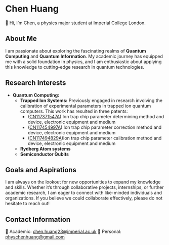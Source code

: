 # Chen Huang
👋 Hi, I’m Chen, a physics major student at Imperial College London. 

## About Me
I am passionate about exploring the fascinating realms of **Quantum Computing** and **Quantum Information**. My academic journey has equipped me with a solid foundation in physics, and I am enthusiastic about applying this knowledge to cutting-edge research in quantum technologies.

## Research Interests
- **Quantum Computing:**
  - **Trapped Ion Systems:**  Previously engaged in research involving the calibration of experimental parameters in trapped ion quantum computers. This work has resulted in three patents:
      - ([CN117371547A](https://patents.google.com/patent/CN117371547A/en?oq=CN117371547A)) Ion trap chip parameter determining method and device, electronic equipment and medium
      - ([CN117454997A](https://patents.google.com/patent/CN117454997A/en?oq=CN117454997A)) Ion trap chip parameter correction method and device, electronic equipment and medium
      - ([CN117494829A](https://patents.google.com/patent/CN117494829A/en?oq=CN117494829A))Ion trap chip parameter calibration method and device, electronic equipment and medium
  - **Rydberg Atom systems**
  - **Semiconductor Qubits**

## Goals and Aspirations
I am always on the lookout for new opportunities to expand my knowledge and skills. Whether it’s through collaborative projects, internships, or further academic research, I am eager to connect with like-minded individuals and organizations. If you believe we could collaborate effectively, please do not hesitate to reach out!

## Contact Information
📮 Academic: [chen.huang23@imperial.ac.uk](mailto:chen.huang23@imperial.ac.uk)
📧 Personal: [physchenhuang@gmail.com](mailto:physchenhuang@gmail.com)
